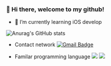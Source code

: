 ### 👋 Hi there, welcome to my github!

- 🌱 I’m currently learning iOS develop

![Anurag's GitHub stats](https://github-readme-stats.vercel.app/api?username=bo1126&hide=contribs,prs&theme=dark)
- Contact network
[![Gmail Badge](https://img.shields.io/badge/Gmail-d14836?style=flat-square&logo=Gmail&logoColor=white&link=mailto:jungwoo8688@gmail.com)](mailto:jungwoo8688@gmail.com)

- Familar programming language
<img src="https://img.shields.io/badge/Python-3766AB?style=flat-square&logo=Python&logoColor=white"/></a>
<img src="https://img.shields.io/badge/-Swift-orange?style=flat-square&logo=Swift&logoColor=white"/></a>
